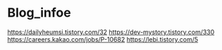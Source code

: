 # Blog_infoe

https://dailyheumsi.tistory.com/32
https://dev-mystory.tistory.com/330
https://careers.kakao.com/jobs/P-10682
https://lebi.tistory.com/5
